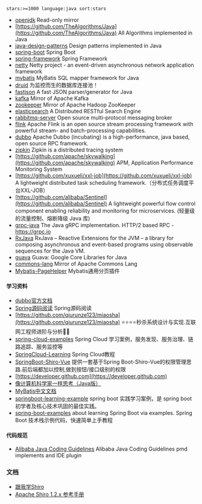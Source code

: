 ```
stars:>=1000 language:java sort:stars
```

- [openjdk](https://github.com/openjdk/jdk) Read-only mirror
- [https://github.com/TheAlgorithms/Java](https://github.com/TheAlgorithms/Java) All Algorithms implemented in Java
- [java-design-patterns](https://github.com/iluwatar/java-design-patterns) Design patterns implemented in Java
- [spring-boot](https://github.com/spring-projects/spring-boot) Spring Boot 
- [spring-framework](https://github.com/spring-projects/spring-framework) Spring Framework
- [netty](https://github.com/netty/netty) Netty project - an event-driven asynchronous network application framework 
- [mybatis](https://github.com/mybatis/mybatis-3) MyBatis SQL mapper framework for Java
- [druid](https://github.com/alibaba/druid) 为监控而生的数据库连接池！
- [fastjson](https://github.com/alibaba/fastjson) A fast JSON parser/generator for Java 
- [kafka](https://github.com/apache/kafka) Mirror of Apache Kafka
- [zookeeper](https://github.com/apache/zookeeper) Mirror of Apache Hadoop ZooKeeper
- [elasticsearch](https://github.com/elastic/elasticsearch) A Distributed RESTful Search Engine
- [rabbitmq-server](https://github.com/rabbitmq/rabbitmq-server) Open source multi-protocol messaging broker 
- [flink](https://github.com/apache/flink) Apache Flink is an open source stream processing framework with powerful stream- and batch-processing capabilities.
- [dubbo](https://github.com/apache/incubator-dubbo) Apache Dubbo (incubating) is a high-performance, java based, open source RPC framework.
- [zipkin](https://github.com/apache/incubator-zipkin) Zipkin is a distributed tracing system
- [https://github.com/apache/skywalking](https://github.com/apache/skywalking) APM, Application Performance Monitoring System
- [https://github.com/xuxueli/xxl-job](https://github.com/xuxueli/xxl-job) A lightweight distributed task scheduling framework.（分布式任务调度平台XXL-JOB）
- [https://github.com/alibaba/Sentinel](https://github.com/alibaba/Sentinel) A lightweight powerful flow control component enabling reliability and monitoring for microservices. (轻量级的流量控制、熔断降级 Java 库)
- [grpc-java](https://github.com/grpc/grpc-java) The Java gRPC implementation. HTTP/2 based RPC - https://grpc.io
- [RxJava](https://github.com/ReactiveX/RxJava) 
RxJava – Reactive Extensions for the JVM – a library for composing asynchronous and event-based programs using observable sequences for the Java VM.
- [guava](https://github.com/google/guava) Guava: Google Core Libraries for Java
- [commons-lang](https://github.com/apache/commons-lang) Mirror of Apache Commons Lang
- [Mybatis-PageHelper](https://github.com/pagehelper/Mybatis-PageHelper) Mybatis通用分页插件

#### 学习资料
- [dubbo官方文档](http://dubbo.apache.org/zh-cn/)
- [Spring源码阅读](https://github.com/seaswalker/spring-analysis) Spring源码阅读
- [https://github.com/qiurunze123/miaosha](https://github.com/qiurunze123/miaosha) ⭐⭐⭐⭐秒杀系统设计与实现.互联网工程师进阶与分析🙋🐓
- [spring-cloud-examples](https://github.com/ityouknow/spring-cloud-examples) Spring Cloud 学习案例，服务发现、服务治理、链路追踪、服务监控等
- [SpringCloud-Learning](https://github.com/dyc87112/SpringCloud-Learning) Spring Cloud教程
- [SpringBoot-Shiro-Vue](https://github.com/Heeexy/SpringBoot-Shiro-Vue) 提供一套基于Spring Boot-Shiro-Vue的权限管理思路.前后端都加以控制,做到按钮/接口级别的权限
- [https://developer.github.com](https://developer.github.com)
- [像计算机科学家一样思考（Java版）](http://www.ituring.com.cn/book/1978)
- [MyBatis中文文档](http://www.mybatis.org/mybatis-3/zh/index.html)
- [springboot-learning-example](https://github.com/JeffLi1993/springboot-learning-example) spring boot 实践学习案例，是 spring boot 初学者及核心技术巩固的最佳实践。
- [spring-boot-examples](https://github.com/ityouknow/spring-boot-examples) about learning Spring Boot via examples. Spring Boot 技术栈示例代码，快速简单上手教程
#### 代码规范

- [Alibaba Java Coding Guidelines](https://github.com/alibaba/p3c) Alibaba Java Coding Guidelines pmd implements and IDE plugin

### 文档
- [跟我学Shiro](https://github.com/zhangkaitao/shiro-example)
- [Apache Shiro 1.2.x 参考手册](https://github.com/waylau/apache-shiro-1.2.x-reference/blob/master/README.md)

